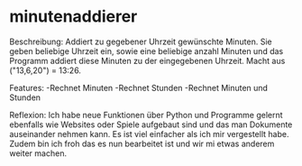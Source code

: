 # minutenaddierer
Beschreibung:
Addiert zu gegebener Uhrzeit gewünschte Minuten. Sie geben beliebige Uhrzeit ein, sowie eine beliebige anzahl Minuten und das Programm addiert diese Minuten zu der eingegebenen    Uhrzeit. Macht aus ("13,6,20") = 13:26. 

Features:
  -Rechnet Minuten
  -Rechnet Stunden
  -Rechnet Minuten und Stunden
  
Reflexion:
Ich habe neue Funktionen über Python und Programme gelernt ebenfalls wie Websites oder Spiele aufgebaut sind und das man Dokumente auseinander nehmen kann. Es ist viel einfacher als ich mir vergestellt habe. Zudem bin ich froh das es nun bearbeitet ist und wir mi etwas anderem weiter machen.
